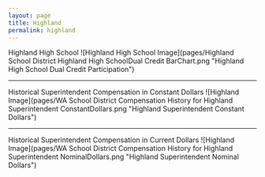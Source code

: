 ```yaml
---
layout: page
title: Highland
permalink: highland
---
```



Highland High School
![Highland High School Image](pages/Highland School District Highland High SchoolDual Credit BarChart.png "Highland High School Dual Credit Participation")

___

Historical Superintendent Compensation in Constant Dollars
![Highland Image](pages/WA School District Compensation History for Highland Superintendent ConstantDollars.png "Highland Superintendent Constant Dollars")

___

Historical Superintendent Compensation in Current Dollars
![Highland Image](pages/WA School District Compensation History for Highland Superintendent NominalDollars.png "Highland Superintendent Nominal Dollars")